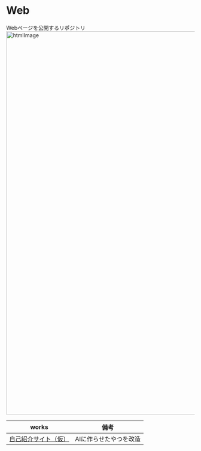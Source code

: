 # Web
Webページを公開するリポジトリ
<img width="1024" height="1024" alt="htmlImage" src="https://github.com/user-attachments/assets/2d49b4e5-fc22-4e4b-be29-822d3febdfa0"/>

|works|備考|
|-----|-----|
|[ 自己紹介サイト（仮）](https://seiya0106.github.io/Web/MyProfile.html) | AIに作らせたやつを改造 |
